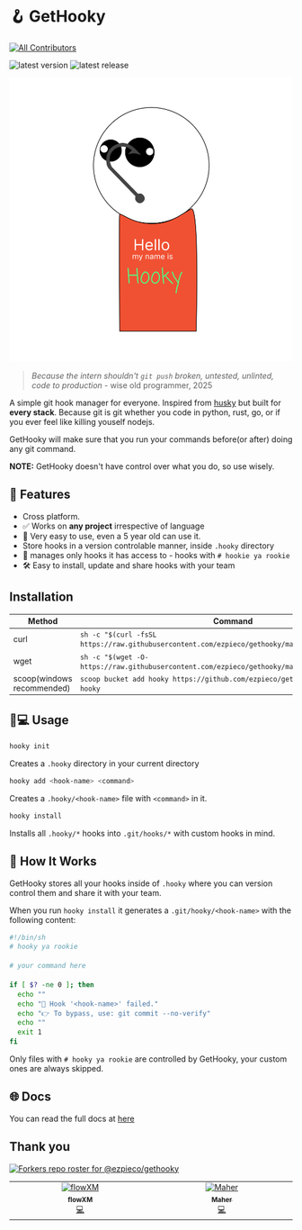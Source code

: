 # 🪝 GetHooky
<!-- ALL-CONTRIBUTORS-BADGE:START - Do not remove or modify this section -->
[![All Contributors](https://img.shields.io/badge/all_contributors-2-orange.svg?style=flat-square)](#contributors-)
<!-- ALL-CONTRIBUTORS-BADGE:END -->
![latest version](https://img.shields.io/github/v/release/ezpieco/gethooky?style=for-the-badge)
![latest release](https://img.shields.io/github/downloads/ezpieco/gethooky/total?style=for-the-badge)

![logo](./assets/getHooky.svg)

> *Because the intern shouldn't `git push` broken, untested, unlinted, code to production* - wise old programmer, 2025

A simple git hook manager for everyone. Inspired from [husky](https://github.com/typicode/husky) but built for **every stack**. Because git is git whether you code in python, rust, go, or if you ever feel like killing youself nodejs.

GetHooky will make sure that you run your commands before(or after) doing any git command.

**NOTE:** GetHooky doesn't have control over what you do, so use wisely.

## 🚀 Features

-  Cross platform.
- ✅ Works on **any project** irrespective of language
- 👶 Very easy to use, even a 5 year old can use it.
-  Store hooks in a version controlable manner, inside `.hooky` directory
- 🧠 manages only hooks it has access to - hooks with `# hookie ya rookie`
- 🛠 Easy to install, update and share hooks with your team

##  Installation

| Method | Command |
| ------ | ------- |
| curl   | `sh -c "$(curl -fsSL https://raw.githubusercontent.com/ezpieco/gethooky/master/tools/install.sh)"`|
| wget   | `sh -c "$(wget -O- https://raw.githubusercontent.com/ezpieco/gethooky/master/tools/install.sh)"`|
| scoop(windows recommended)   | `scoop bucket add hooky https://github.com/ezpieco/gethooky && scoop install hooky`|

## 🧑💻 Usage

```bash
hooky init
```
Creates a `.hooky` directory in your current directory
```bash
hooky add <hook-name> <command>
```
Creates a `.hooky/<hook-name>` file with `<command>` in it.
```bash
hooky install
```
Installs all `.hooky/*` hooks into `.git/hooks/*` with custom hooks in mind.

## 🧠 How It Works
GetHooky stores all your hooks inside of `.hooky` where you can version control them and share it with your team.

When you run `hooky install` it generates a `.git/hooky/<hook-name>` with the following content:

```bash
#!/bin/sh
# hooky ya rookie

# your command here

if [ $? -ne 0 ]; then
  echo ""
  echo "🚫 Hook '<hook-name>' failed."
  echo "👉 To bypass, use: git commit --no-verify"
  echo ""
  exit 1
fi
```

Only files with `# hooky ya rookie` are controlled by GetHooky, your custom ones are always skipped.

## 🌐 Docs
You can read the full docs at [here](https://ezpieco.github.io/GetHooky/)

## Thank you

[![Forkers repo roster for @ezpieco/gethooky](https://reporoster.com/forks/dark/ezpieco/gethooky)](https://github.com/ezpieco/gethooky/network/members)

<!-- ALL-CONTRIBUTORS-LIST:START - Do not remove or modify this section -->
<!-- prettier-ignore-start -->
<!-- markdownlint-disable -->
<table>
  <tbody>
    <tr>
      <td align="center" valign="top" width="14.28%"><a href="https://github.com/flowXM"><img src="https://avatars.githubusercontent.com/u/54032222?v=4?s=100" width="100px;" alt="flowXM"/><br /><sub><b>flowXM</b></sub></a><br /><a href="https://github.com/EzpieCo/GetHooky/commits?author=flowXM" title="Code">💻</a></td>
      <td align="center" valign="top" width="14.28%"><a href="https://github.com/thatonecodes"><img src="https://avatars.githubusercontent.com/u/114317937?v=4?s=100" width="100px;" alt="Maher"/><br /><sub><b>Maher</b></sub></a><br /><a href="https://github.com/EzpieCo/GetHooky/commits?author=thatonecodes" title="Code">💻</a></td>
    </tr>
  </tbody>
</table>

<!-- markdownlint-restore -->
<!-- prettier-ignore-end -->

<!-- ALL-CONTRIBUTORS-LIST:END -->
